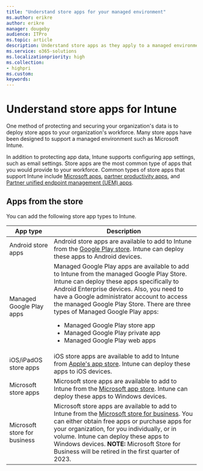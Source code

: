 ```yaml
---
title: "Understand store apps for your managed environment"
ms.author: erikre
author: erikre
manager: dougeby
audience: ITPro
ms.topic: article
description: Understand store apps as they apply to a managed environment.
ms.service: o365-solutions
ms.localizationpriority: high
ms.collection:
- highpri
ms.custom:
keywords:
---
```


# Understand store apps for Intune

One method of protecting and securing your organization's data is to deploy store apps to your organization's workforce. Many store apps have been designed to support a managed environment such as Microsoft Intune. 

In addition to protecting app data, Intune supports configuring app settings, such as email settings. Store apps are the most common type of apps that you would provide to your workforce. Common types of store apps that support Intune include [Microsoft apps](/mem/intune/apps/apps-supported-intune-apps#microsoft-apps), [partner productivity apps](/mem/intune/apps/apps-supported-intune-apps#partner-productivity-apps), and [Partner unified endpoint management (UEM) apps](/mem/intune/apps/apps-supported-intune-apps#partner-uem-apps).

## Apps from the store

You can add the following store app types to Intune.

| App type | Description |
|---|---|
| Android store apps | Android store apps are available to add to Intune from the [Google Play store](https://play.google.com/store/apps). Intune can deploy these apps to Android devices. |
| Managed Google Play apps | Managed Google Play apps are available to add to Intune from the managed Google Play Store. Intune can deploy these apps specifically to Android Enterprise devices. Also, you need to have a Google administrator account to access the managed Google Play Store. There are three types of Managed Google Play apps:<ul><li>Managed Google Play store app</li><li>Managed Google Play private app</li><li>Managed Google Play web apps</li></ul> |
| iOS/iPadOS store apps | iOS store apps are available to add to Intune from [Apple's app store](https://www.apple.com/app-store/). Intune can deploy these apps to iOS devices. | 
| Microsoft store apps | Microsoft store apps are available to add to Intune from the [Microsoft app store](https://apps.microsoft.com/store/apps). Intune can deploy these apps to Windows devices. |
| Microsoft store for business | Microsoft store apps are available to add to Intune from the [Microsoft store for business](https://www.microsoft.com/business-store). You can either obtain free apps or purchase apps for your organization, for you individually, or in volume. Intune can deploy these apps to Windows devices. **NOTE:** Microsoft Store for Business will be retired in the first quarter of 2023. |


